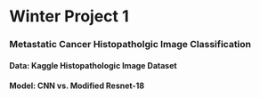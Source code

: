 # Winter Project 1
### Metastatic Cancer Histopatholgic Image Classification 
#### Data: Kaggle Histopathologic Image Dataset
#### Model: CNN vs. Modified Resnet-18
